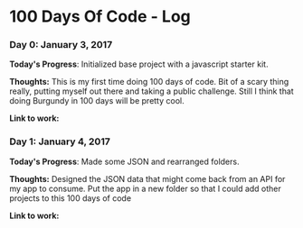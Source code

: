 # 100 Days Of Code - Log

### Day 0: January 3, 2017
**Today's Progress**: Initialized base project with a javascript starter kit.

**Thoughts:** This is my first time doing 100 days of code.  Bit of a scary thing really, putting myself out there and taking a public challenge.  Still I think that doing Burgundy in 100 days will be pretty cool.

**Link to work:** 
### Day 1: January 4, 2017
**Today's Progress**: Made some JSON and rearranged folders.

**Thoughts:** Designed the JSON data that might come back from an API for my app to consume.  Put the app in a new folder so that I could add other projects to this 100 days of code

**Link to work:**